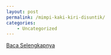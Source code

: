 ```yaml
---
layout: post
permalink: /mimpi-kaki-kiri-disuntik/
categories:
    - Uncategorized
---
```


[Baca Selengkapnya](/01)
